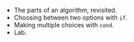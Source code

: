* The parts of an algorithm, revisited.
* Choosing between two options with <code>if</code>.
* Making multiple choices with <code>cond</code>.
* Lab.
